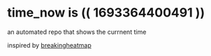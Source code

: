 # time_now is (( 1693364400491 ))

an automated repo that shows the currnent time

inspired by [breakingheatmap](https://github.com/breakingheatmap/breakingheatmap)